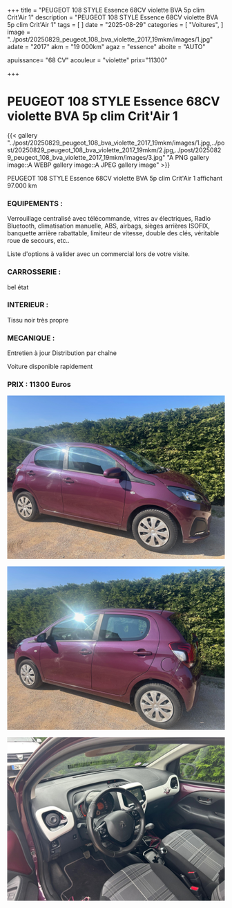 +++
title = "PEUGEOT 108 STYLE Essence 68CV violette BVA 5p clim Crit'Air 1"
description = "PEUGEOT 108 STYLE Essence 68CV violette BVA 5p clim Crit'Air 1"
tags = [
]
date = "2025-08-29"
categories = [
    "Voitures",
]
image = "../post/20250829_peugeot_108_bva_violette_2017_19mkm/images/1.jpg"
adate = "2017"
akm = "19 000km"
agaz = "essence"
aboite = "AUTO"

apuissance= "68 CV"
acouleur = "violette"
prix="11300"

+++

# PEUGEOT 108 STYLE Essence 68CV violette BVA 5p clim Crit'Air 1

{{< gallery "../post/20250829_peugeot_108_bva_violette_2017_19mkm/images/1.jpg,../post/20250829_peugeot_108_bva_violette_2017_19mkm/2.jpg,../post/20250829_peugeot_108_bva_violette_2017_19mkm/images/3.jpg" "A PNG gallery image::A WEBP gallery image::A JPEG gallery image" >}}


PEUGEOT 108 STYLE Essence 68CV violette BVA 5p clim Crit'Air 1 affichant 97.000 km


### EQUIPEMENTS :
Verrouillage centralisé avec télécommande, vitres av électriques, Radio Bluetooth, climatisation manuelle, ABS, airbags, sièges arrières ISOFIX, banquette arrière rabattable, limiteur de vitesse, double des clés, véritable roue de secours, etc..


Liste d'options à valider avec un commercial lors de votre visite.


### CARROSSERIE :
 bel état


### INTERIEUR :
Tissu noir très propre

### MECANIQUE :
Entretien à jour
Distribution par chaîne



Voiture disponible rapidement


### PRIX : 11300 Euros


<!-- more -->


![](images/1.jpg)

![](images/2.jpg)

![](images/3.jpg)

